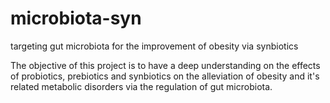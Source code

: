 # microbiota-syn
targeting gut microbiota for the improvement of obesity via synbiotics

The objective of this project is to have a deep understanding on the effects of probiotics, prebiotics and synbiotics on the alleviation of obesity and it's related metabolic disorders via the regulation of gut microbiota.


